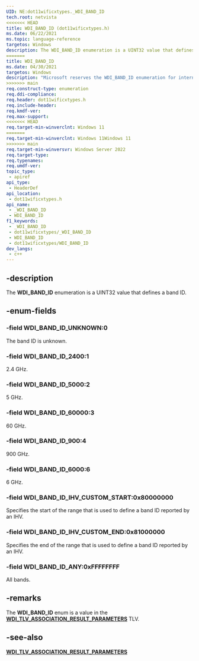 ```yaml
---
UID: NE:dot11wificxtypes._WDI_BAND_ID
tech.root: netvista
<<<<<<< HEAD
title: WDI_BAND_ID (dot11wificxtypes.h)
ms.date: 06/22/2021
ms.topic: language-reference
targetos: Windows
description: The WDI_BAND_ID enumeration is a UINT32 value that defines a band ID.
=======
title: WDI_BAND_ID
ms.date: 04/30/2021
targetos: Windows
description: "Microsoft reserves the WDI_BAND_ID enumeration for internal use only. Don't use this enumeration in your code."
>>>>>>> main
req.construct-type: enumeration
req.ddi-compliance: 
req.header: dot11wificxtypes.h
req.include-header: 
req.kmdf-ver: 
req.max-support: 
<<<<<<< HEAD
req.target-min-winverclnt: Windows 11 
=======
req.target-min-winverclnt: Windows 11Windows 11
>>>>>>> main
req.target-min-winversvr: Windows Server 2022
req.target-type: 
req.typenames: 
req.umdf-ver: 
topic_type:
 - apiref
api_type:
 - HeaderDef
api_location:
 - dot11wificxtypes.h
api_name:
 - _WDI_BAND_ID
 - WDI_BAND_ID
f1_keywords:
 - _WDI_BAND_ID
 - dot11wificxtypes/_WDI_BAND_ID
 - WDI_BAND_ID
 - dot11wificxtypes/WDI_BAND_ID
dev_langs:
 - c++
---
```


## -description

The **WDI_BAND_ID** enumeration is a UINT32 value that defines a band ID.

## -enum-fields

### -field WDI_BAND_ID_UNKNOWN:0

The band ID is unknown.

### -field WDI_BAND_ID_2400:1

2.4 GHz.

### -field WDI_BAND_ID_5000:2

5 GHz.

### -field WDI_BAND_ID_60000:3

60 GHz.

### -field WDI_BAND_ID_900:4

900 GHz.

### -field WDI_BAND_ID_6000:6

6 GHz.

### -field WDI_BAND_ID_IHV_CUSTOM_START:0x80000000

Specifies the start of the range that is used to define a band ID reported by an IHV.

### -field WDI_BAND_ID_IHV_CUSTOM_END:0x81000000

Specifies the end of the range that is used to define a band ID reported by an IHV.

### -field WDI_BAND_ID_ANY:0xFFFFFFFF

All bands. 

## -remarks

The **WDI_BAND_ID** enum is a value in the [**WDI_TLV_ASSOCIATION_RESULT_PARAMETERS**](/windows-hardware/drivers/netcx/wdi-tlv-association-result-parameters) TLV.

## -see-also

[**WDI_TLV_ASSOCIATION_RESULT_PARAMETERS**](/windows-hardware/drivers/netcx/wdi-tlv-association-result-parameters)